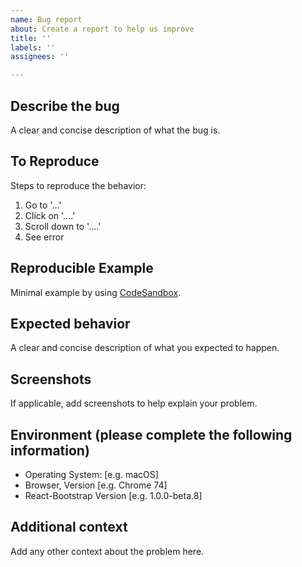 ```yaml
---
name: Bug report
about: Create a report to help us improve
title: ''
labels: ''
assignees: ''

---
```


## Describe the bug

A clear and concise description of what the bug is.

## To Reproduce

Steps to reproduce the behavior:

1. Go to '...'
2. Click on '....'
3. Scroll down to '....'
4. See error

## Reproducible Example

Minimal example by using [CodeSandbox](https://codesandbox.io/s/github/react-bootstrap/code-sandbox-examples/tree/master/basic).

## Expected behavior

A clear and concise description of what you expected to happen.

## Screenshots

If applicable, add screenshots to help explain your problem.

## Environment (please complete the following information)

- Operating System: [e.g. macOS]
- Browser, Version [e.g. Chrome 74]
- React-Bootstrap Version [e.g. 1.0.0-beta.8]

## Additional context

Add any other context about the problem here.
